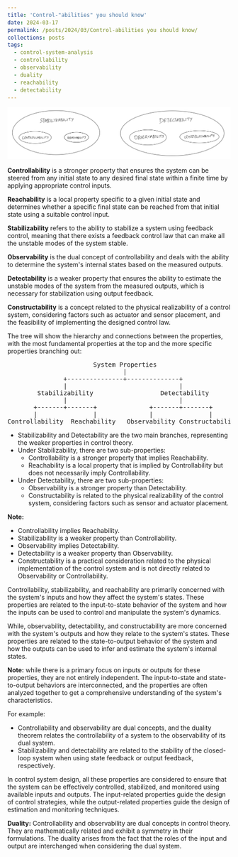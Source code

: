 ```yaml
---
title: 'Control-"abilities" you should know'
date: 2024-03-17
permalink: /posts/2024/03/Control-abilities you should know/
collections: posts
tags:
  - control-system-analysis 
  - controllability
  - observability
  - duality
  - reachability
  - detectability
---
```


![Illustration](/images/sd.jpeg "Illustration")

**Controllability** is a stronger property that ensures the system can be steered from any initial state to any desired final state within a finite time by applying appropriate control inputs. 

**Reachability** is a local property specific to a given initial state and determines whether a specific final state can be reached from that initial state using a suitable control input.  

**Stabilizability** refers to the ability to stabilize a system using feedback control, meaning that there exists a feedback control law that can make all the unstable modes of the system stable. 

**Observability** is the dual concept of controllability and deals with the ability to determine the system's internal states based on the measured outputs. 

**Detectability** is a weaker property that ensures the ability to estimate the unstable modes of the system from the measured outputs, which is necessary for stabilization using output feedback.

**Constructability** is a concept related to the physical realizability of a control system, considering factors such as actuator and sensor placement, and the feasibility of implementing the designed control law.

The tree will show the hierarchy and connections between the properties, with the most fundamental properties at the top and the more specific properties branching out:

<div style="font-size: 100%;">
<pre>
                       System Properties
                               |
               +---------------+--------------+
               |                              |
        Stabilizability                  Detectability
               |                              |
       +-------+-------+              +-------+-------+
       |               |              |               |
Controllability  Reachability   Observability Constructability
</pre>
</div>

- Stabilizability and Detectability are the two main branches, representing the weaker properties in control theory.
- Under Stabilizability, there are two sub-properties:
    - Controllability is a stronger property that implies Reachability.
    - Reachability is a local property that is implied by Controllability but does not necessarily imply Controllability.
- Under Detectability, there are two sub-properties:
    - Observability is a stronger property than Detectability.
    - Constructability is related to the physical realizability of the control system, considering factors such as sensor and actuator placement.

**Note:**
- Controllability implies Reachability.
- Stabilizability is a weaker property than Controllability.
- Observability implies Detectability.
- Detectability is a weaker property than Observability.
- Constructability is a practical consideration related to the physical implementation of the control system and is not directly related to Observability or Controllability.

Controllability, stabilizability, and reachability are primarily concerned with the system's inputs and how they affect the system's states. These properties are related to the input-to-state behavior of the system and how the inputs can be used to control and manipulate the system's dynamics.

While, observability, detectability, and constructability are more concerned with the system's outputs and how they relate to the system's states. These properties are related to the state-to-output behavior of the system and how the outputs can be used to infer and estimate the system's internal states.

**Note:** while there is a primary focus on inputs or outputs for these properties, they are not entirely independent. The input-to-state and state-to-output behaviors are interconnected, and the properties are often analyzed together to get a comprehensive understanding of the system's characteristics.

For example:
- Controllability and observability are dual concepts, and the duality theorem relates the controllability of a system to the observability of its dual system.
- Stabilizability and detectability are related to the stability of the closed-loop system when using state feedback or output feedback, respectively.

In control system design, all these properties are considered to ensure that the system can be effectively controlled, stabilized, and monitored using available inputs and outputs. The input-related properties guide the design of control strategies, while the output-related properties guide the design of estimation and monitoring techniques.

**Duality:** Controllability and observability are dual concepts in control theory. They are mathematically related and exhibit a symmetry in their formulations. The duality arises from the fact that the roles of the input and output are interchanged when considering the dual system.
